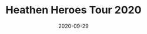 ---
title: Heathen Heroes Tour 2020
lead: Konsert på Slaktkyrkan, Stockholm den 29 september 2020
date: 2020-09-29
venue: Slaktkyrkan
region: Stockholm
img: heathen-heroes-2020.jpg
collection: upcoming
location:
  latitude: 59.2925432
  longitude: 18.0779979
bands:
  - Arkona
  - Týr
  - Dalriada
  - Varmia
  - Varang Nord 
layout: event.hbs
---
